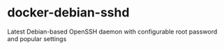 # docker-debian-sshd
Latest Debian-based OpenSSH daemon with configurable root password and popular settings
